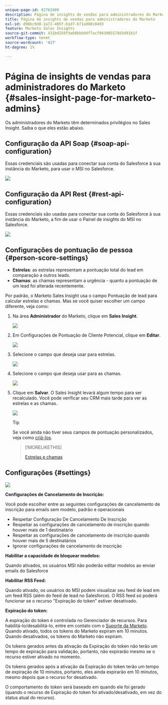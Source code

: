 ```yaml
---
unique-page-id: 42762409
description: Página de insights de vendas para administradores do Marketo - Documentação do Marketo - Documentação do produto
title: Página de insights de vendas para administradores do Marketo
exl-id: d98bc9d8-1a72-405f-b1d7-b71ad88c8493
feature: Marketo Sales Insights
source-git-commit: 431bd258f9a68bbb9df7acf043085578d3d91b1f
workflow-type: tm+mt
source-wordcount: '417'
ht-degree: 1%

---
```


# Página de insights de vendas para administradores do Marketo {#sales-insight-page-for-marketo-admins}

Os administradores do Marketo têm determinados privilégios no Sales Insight. Saiba o que eles estão abaixo.

## Configuração da API Soap {#soap-api-configuration}

Essas credenciais são usadas para conectar sua conta do Salesforce à sua instância do Marketo, para usar o MSI no Salesforce.

![](assets/one-1.png)

## Configuração da API Rest {#rest-api-configuration}

Essas credenciais são usadas para conectar sua conta do Salesforce à sua instância do Marketo, a fim de usar o Painel de insights do MSI no Salesforce.

![](assets/two-1.png)

## Configurações de pontuação de pessoa {#person-score-settings}

* **Estrelas**: as estrelas representam a pontuação total do lead em comparação a outros leads.
* **Chamas**: as chamas representam a urgência - quanto a pontuação de um lead foi alterada recentemente.

Por padrão, o Marketo Sales Insight usa o campo Pontuação de lead para calcular estrelas e chamas. Mas se você quiser escolher um campo diferente, veja como:

1. Na área **Administrador** do Marketo, clique em **Sales Insight**.

   ![](assets/four.png)

1. Em Configurações de Pontuação de Cliente Potencial, clique em **Editar**.

   ![](assets/five.png)

1. Selecione o campo que deseja usar para estrelas.

   ![](assets/six.png)

1. Selecione o campo que deseja usar para as chamas.

   ![](assets/seven.png)

1. Clique em **Salvar**. O Sales Insight levará algum tempo para ser recalculado. Você pode verificar seu CRM mais tarde para ver as estrelas e as chamas.

   ![](assets/eight.png)

   >[!TIP]
   >
   >Se você ainda não tiver seus campos de pontuação personalizados, veja como [criá-los](/help/marketo/product-docs/administration/field-management/create-a-custom-field-in-marketo.md).

   >[!MORELIKETHIS]
   >
   >[Estrelas e chamas](/help/marketo/product-docs/marketo-sales-insight/msi-for-salesforce/features/stars-and-flames/customize-stars-and-flames.md)

## Configurações {#settings}

![](assets/nine.png)

**Configurações de Cancelamento de Inscrição:**

Você pode escolher entre as seguintes configurações de cancelamento de inscrição para emails sem modelo, padrão e operacionais

* Respeitar Configuração De Cancelamento De Inscrição
* Respeitar as configurações de cancelamento de inscrição quando houver mais de 1 destinatário
* Respeitar as configurações de cancelamento de inscrição quando houver mais de 5 destinatários
* Ignorar configurações de cancelamento de inscrição

**Habilitar a capacidade de bloquear modelos:**

Quando ativados, os usuários MSI não poderão editar modelos ao enviar emails do Salesforce

**Habilitar RSS Feed:**

Quando ativado, os usuários do MSI podem visualizar seu feed de lead em um feed RSS (além do feed de lead no Salesforce). O RSS feed só poderá funcionar se o recurso &quot;Expiração do token&quot; estiver desativado.

**Expiração do token:**

A expiração do token é controlada no Gerenciador de recursos. Para habilitá-lo/desabilitá-lo, entre em contato com o [Suporte da Marketo](https://nation.marketo.com/t5/Support/ct-p/Support). Quando ativado, todos os tokens do Marketo expiram em 10 minutos. Quando desativados, os tokens do Marketo não expiram.

Os tokens gerados antes da ativação da Expiração do token não terão um tempo de expiração para validação, portanto, não expirarão mesmo se o recurso estiver ativado no momento.

Os tokens gerados após a ativação da Expiração do token terão um tempo de expiração de 10 minutos, portanto, eles ainda expirarão em 10 minutos, mesmo depois que o recurso for desativado.

O comportamento do token será baseado em quando ele foi gerado (quando o recurso de Expiração do token foi ativado/desativado, em vez do status atual do recurso).
